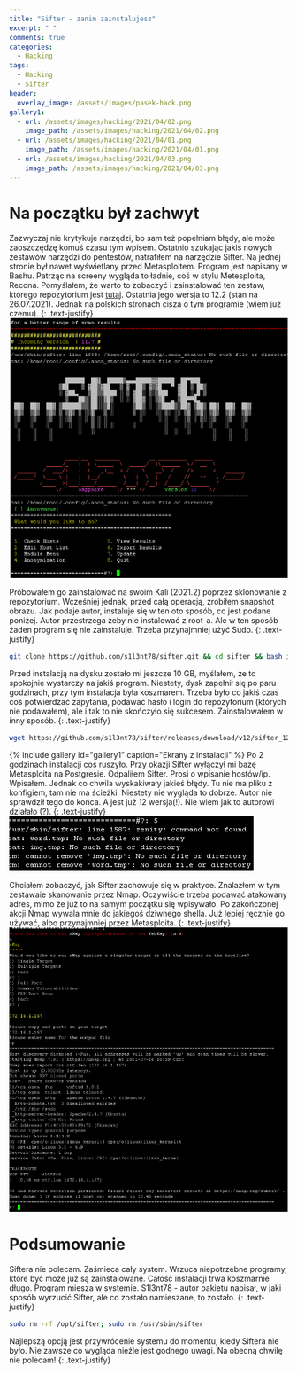 ```yaml
---
title: "Sifter - zanim zainstalujesz"
excerpt: " "
comments: true
categories:
  - Hacking  
tags:
  - Hacking
  - Sifter
header:
  overlay_image: /assets/images/pasek-hack.png
gallery1:
  - url: /assets/images/hacking/2021/04/02.png
    image_path: /assets/images/hacking/2021/04/02.png    
  - url: /assets/images/hacking/2021/04/01.png
    image_path: /assets/images/hacking/2021/04/01.png
  - url: /assets/images/hacking/2021/04/03.png
    image_path: /assets/images/hacking/2021/04/03.png
---
```

# Na początku był zachwyt
Zazwyczaj nie krytykuje narzędzi, bo sam też popełniam błędy, ale może zaoszczędzę komuś czasu tym wpisem. Ostatnio szukając jakiś nowych zestawów narzędzi do pentestów, natrafiłem na narzędzie Sifter. Na jednej stronie był nawet wyświetlany przed Metasploitem. Program jest napisany w Bashu. Patrząc na screeny wygląda to ładnie, coś w stylu Metesploita, Recona. Pomyślałem, że warto to zobaczyć i zainstalować ten zestaw, którego repozytorium jest [tutaj](https://github.com/s1l3nt78/sifter). Ostatnia jego wersja to 12.2 (stan na 26.07.2021). Jednak na polskich stronach cisza o tym programie (wiem już czemu). 
{: .text-justify}
![sifter](/assets/images/hacking/2021/04/sifter.png)

Próbowałem go zainstalować na swoim Kali (2021.2) poprzez sklonowanie z repozytorium. Wcześniej jednak, przed całą operacją, zrobiłem snapshot obrazu. Jak podaje autor, instaluje się w ten oto sposób, co jest podane poniżej. Autor przestrzega żeby nie instalować z root-a. Ale w ten sposób żaden program się nie zainstaluje. Trzeba przynajmniej użyć Sudo.
{: .text-justify}
```bash
git clone https://github.com/s1l3nt78/sifter.git && cd sifter && bash install.sh
```
Przed instalacją na dysku zostało mi jeszcze 10 GB, myślałem, że to spokojnie wystarczy na jakiś program. Niestety, dysk zapełnił się po paru godzinach, przy tym instalacja była koszmarem. Trzeba było co jakiś czas coś potwierdzać zapytania, podawać hasło i login do repozytorium (których nie podawałem), ale i tak to nie skończyło się sukcesem. Zainstalowałem w inny sposób.
{: .text-justify}
```bash
wget https://github.com/s1l3nt78/sifter/releases/download/v12/sifter_12.deb; sudo dpkg -i sifter_12.deb; sudo sifter
```
{% include gallery id="gallery1" caption="Ekrany z instalacji"  %}
Po 2 godzinach instalacji coś ruszyło. Przy okazji Sifter wyłączył mi bazę Metasploita na Postgresie. Odpaliłem Sifter. Prosi o wpisanie hostów/ip. Wpisałem. Jednak co chwila wyskakiwały jakieś błędy. Tu nie ma pliku z konfigiem, tam nie ma ścieżki. Niestety nie wygląda to dobrze. Autor nie sprawdził tego do końca. A jest już 12 wersja(!). Nie wiem jak to autorowi działało (?).
{: .text-justify}
![path](/assets/images/hacking/2021/04/path.png)

Chciałem zobaczyć, jak Sifter zachowuje się w praktyce. Znalazłem w tym zestawaie skanowanie przez Nmap. Oczywiście trzeba podawać atakowany adres, mimo że już to na samym początku się wpisywało. Po zakończonej akcji Nmap wywala mnie do jakiegoś dziwnego shella. Już lepiej ręcznie go używać, albo przynajmniej przez Metasploita.
{: .text-justify}
![sifter](/assets/images/hacking/2021/04/nmap.png)

# Podsumowanie
Siftera nie polecam. Zaśmieca cały system. Wrzuca niepotrzebne programy, które być może już są zainstalowane. Całość instalacji trwa koszmarnie długo. Program miesza w systemie. S1l3nt78 - autor pakietu napisał, w jaki sposób wyrzucić Sifter, ale co zostało namieszane, to zostało.
{: .text-justify}
```bash
sudo rm -rf /opt/sifter; sudo rm /usr/sbin/sifter 
```
Najlepszą opcją jest przywrócenie systemu do momentu, kiedy Siftera nie było. Nie zawsze co wygląda nieźle jest godnego uwagi. Na obecną chwilę nie polecam!
{: .text-justify}
